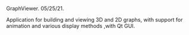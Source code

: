 GraphViewer. 05/25/21.

Application for building and viewing 3D and 2D graphs, with support for animation and various display methods ,with Qt GUI.
